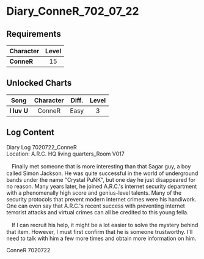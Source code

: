 # Diary_ConneR_702_07_22
## Requirements
|Character |Level|
|----------|:---:|
|**ConneR**| 15  |

## Unlocked Charts
|   Song    |Character|Diff.|Level|
|-----------|:-------:|:---:|:---:|
|**I luv U**| ConneR  |Easy |  3  |

## Log Content
Diary Log 7020722\_ConneR<br>
Location: A.R.C. HQ living quarters\_Room V017

　Finally met someone that is more interesting than that Sagar guy, a boy called Simon Jackson.  He was quite successful in the world of underground bands under the name "Crystal PuNK", but one day he just disappeared for no reason. Many years later, he joined A.R.C.'s internet security department with a phenomenally high score and genius\-level talents. Many of the security protocols that prevent modern internet crimes were his handiwork. One can even say that A.R.C.'s recent success with preventing internet terrorist attacks and virtual crimes can all be credited to this young fella. 

　If I can recruit his help, it might be a lot easier to solve the mystery behind that item. However, I must first confirm that he is someone trustworthy. I'll need to talk with him a few more times and obtain more information on him. 

ConneR 7020722
